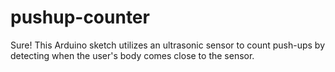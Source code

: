# pushup-counter
Sure!  This Arduino sketch utilizes an ultrasonic sensor to count push-ups by detecting when the user's body comes close to the sensor.
